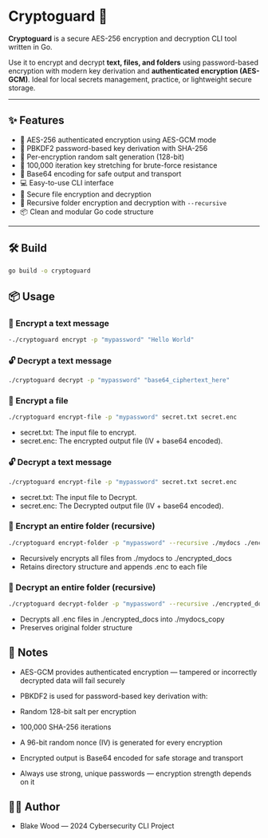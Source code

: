 # Cryptoguard 🔐

**Cryptoguard** is a secure AES-256 encryption and decryption CLI tool written in Go.

Use it to encrypt and decrypt **text, files, and folders** using password-based encryption with modern key derivation and **authenticated encryption (AES-GCM)**. Ideal for local secrets management, practice, or lightweight secure storage.

---

## ✨ Features

- 🔐 AES-256 authenticated encryption using AES-GCM mode
- 🧂 PBKDF2 password-based key derivation with SHA-256
- 🔑 Per-encryption random salt generation (128-bit)
- 🔁 100,000 iteration key stretching for brute-force resistance
- 🧾 Base64 encoding for safe output and transport
- 💻 Easy-to-use CLI interface
- 📁 Secure file encryption and decryption
- 📂 Recursive folder encryption and decryption with `--recursive`
- 📦 Clean and modular Go code structure

---

## 🛠️ Build

```bash
go build -o cryptoguard
```
## 📦 Usage

### 🔐 Encrypt a text message
```bash
-./cryptoguard encrypt -p "mypassword" "Hello World"
```

### 🔓 Decrypt a text message
```bash
./cryptoguard decrypt -p "mypassword" "base64_ciphertext_here"
```

### 📁 Encrypt a file
```bash
./cryptoguard encrypt-file -p "mypassword" secret.txt secret.enc
```
- secret.txt: The input file to encrypt.
- secret.enc: The encrypted output file (IV + base64 encoded).

### 🔓 Decrypt a text message
```bash
./cryptoguard encrypt-file -p "mypassword" secret.txt secret.enc
```
- secret.txt: The input file to Decrypt.
- secret.enc: The Decrypted output file (IV + base64 encoded).

### 📂 Encrypt an entire folder (recursive)
```bash
./cryptoguard encrypt-folder -p "mypassword" --recursive ./mydocs ./encrypted_docs
```
- Recursively encrypts all files from ./mydocs to ./encrypted_docs
- Retains directory structure and appends .enc to each file

### 📁 Decrypt an entire folder (recursive)
```bash
./cryptoguard decrypt-folder -p "mypassword" --recursive ./encrypted_docs ./mydocs_copy
```
- Decrypts all .enc files in ./encrypted_docs into ./mydocs_copy
- Preserves original folder structure


## 📌 Notes

- AES-GCM provides authenticated encryption — tampered or incorrectly decrypted data will fail securely

- PBKDF2 is used for password-based key derivation with:

- Random 128-bit salt per encryption

- 100,000 SHA-256 iterations

- A 96-bit random nonce (IV) is generated for every encryption

- Encrypted output is Base64 encoded for safe storage and transport

- Always use strong, unique passwords — encryption strength depends on it



## 🧑‍💻 Author
- Blake Wood — 2024 Cybersecurity CLI Project
